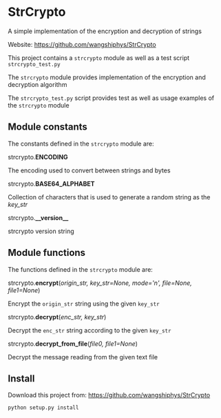 # StrCrypto
A simple implementation of the encryption and decryption of strings

Website: https://github.com/wangshiphys/StrCrypto

This project contains a `strcrypto` module as well as a test script
`strcrypto_test.py`

The `strcrypto` module provides implementation of the encryption and
decryption algorithm

The `strcrypto_test.py` script provides test as well as usage examples of
the `strcrypto` module

## Module constants
The constants defined in the `strcrypto` module are:

strcrypto.**ENCODING**

The encoding used to convert between strings and bytes

strcrypto.**BASE64_ALPHABET**

Collection of characters that is used to generate a random string as the *key_str*

strcrypto.**\_\_version\_\_**

strcrypto version string

## Module functions

The functions defined in the `strcrypto` module are:

strcrypto.**encrypt**(*origin_str, key_str=None, mode='n', file=None, file1=None*)

Encrypt the `origin_str` string using the given `key_str`

strcrypto.**decrypt**(*enc_str, key_str*)

Decrypt the `enc_str` string according to the given `key_str`

strcrypto.**decrypt_from_file**(*file0, file1=None*)

Decrypt the message reading from the given text file

## Install
Download this project from: https://github.com/wangshiphys/StrCrypto
```
python setup.py install
```
